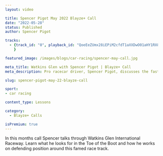 ```yaml
---
layout: video

title: Spencer Pigot May 2022 Blayze+ Call
date: "2022-05-28"
status: Published
author: Spencer Pigot

tracks:
  - {track_id: "0", playback_id: "QoeEeZUmx28iEPiM2cfdT1aXXDwO01aHY1RX8PkVusqs", lesson_name: "Spencer Pigot May 2022 Blayze+ Call", lesson_desc: "In this months call Spencer talks through Watkins Glen International Raceway.  Learn what he looks for in the Toe of the Boot and how he works on defending position around this famed race track."
	}

featured_image: /images/blogs/car-racing/spencer-may-call.jpg

meta_title: Watkins Glen with Spencer Pigot | Blayze+ Call
meta_description: Pro racecar driver, Spencer Pigot, discusses the fastest lines at Watkins Glen International Raceway and how to defend position there.

slug: spencer-pigot-may-22-blayze-call

sport:
- car racing

content_type: Lessons

category:
  - Blayze+ Calls

isPremium: true
---
```


In this months call Spencer talks through Watkins Glen International Raceway.  Learn what he looks for in the Toe of the Boot and how he works on defending position around this famed race track.